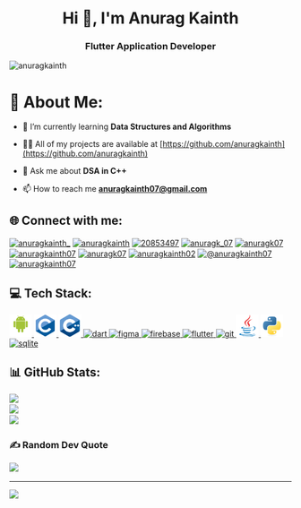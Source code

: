 <h1 align="center">Hi 👋, I'm Anurag Kainth</h1>
<h3 align="center">Flutter Application Developer</h3>

<p align="left"> <img src="https://komarev.com/ghpvc/?username=anuragkainth&label=Profile%20views&color=0e75b6&style=flat" alt="anuragkainth" /> </p>

# 💫 About Me:
- 🌱 I’m currently learning **Data Structures and Algorithms**

- 👨‍💻 All of my projects are available at [https://github.com/anuragkainth](https://github.com/anuragkainth)

- 💬 Ask me about **DSA in C++**

- 📫 How to reach me **anuragkainth07@gmail.com**

<!-- - 📄 Know about my experiences [shorturl.at/ivEHZ](shorturl.at/ivEHZ) -->

## 🌐 Connect with me:
<p align="left">
<a href="https://twitter.com/anuragkainth_" target="blank"><img align="center" src="https://raw.githubusercontent.com/rahuldkjain/github-profile-readme-generator/master/src/images/icons/Social/twitter.svg" alt="anuragkainth_" height="30" width="40" /></a>
<a href="https://linkedin.com/in/anuragkainth" target="blank"><img align="center" src="https://raw.githubusercontent.com/rahuldkjain/github-profile-readme-generator/master/src/images/icons/Social/linked-in-alt.svg" alt="anuragkainth" height="30" width="40" /></a>
<a href="https://stackoverflow.com/users/20853497" target="blank"><img align="center" src="https://raw.githubusercontent.com/rahuldkjain/github-profile-readme-generator/master/src/images/icons/Social/stack-overflow.svg" alt="20853497" height="30" width="40" /></a>
<a href="https://instagram.com/anuragk_07" target="blank"><img align="center" src="https://raw.githubusercontent.com/rahuldkjain/github-profile-readme-generator/master/src/images/icons/Social/instagram.svg" alt="anuragk_07" height="30" width="40" /></a>
<a href="https://www.codechef.com/users/anuragk07" target="blank"><img align="center" src="https://cdn.jsdelivr.net/npm/simple-icons@3.1.0/icons/codechef.svg" alt="anuragk07" height="30" width="40" /></a>
<a href="https://www.hackerrank.com/anuragkainth07" target="blank"><img align="center" src="https://raw.githubusercontent.com/rahuldkjain/github-profile-readme-generator/master/src/images/icons/Social/hackerrank.svg" alt="anuragkainth07" height="30" width="40" /></a>
<a href="https://codeforces.com/profile/anuragk07" target="blank"><img align="center" src="https://raw.githubusercontent.com/rahuldkjain/github-profile-readme-generator/master/src/images/icons/Social/codeforces.svg" alt="anuragk07" height="30" width="40" /></a>
<a href="https://www.leetcode.com/anuragkainth02" target="blank"><img align="center" src="https://raw.githubusercontent.com/rahuldkjain/github-profile-readme-generator/master/src/images/icons/Social/leet-code.svg" alt="anuragkainth02" height="30" width="40" /></a>
<a href="https://www.hackerearth.com/@anuragkainth07" target="blank"><img align="center" src="https://raw.githubusercontent.com/rahuldkjain/github-profile-readme-generator/master/src/images/icons/Social/hackerearth.svg" alt="@anuragkainth07" height="30" width="40" /></a>
<a href="https://auth.geeksforgeeks.org/user/anuragkainth07" target="blank"><img align="center" src="https://raw.githubusercontent.com/rahuldkjain/github-profile-readme-generator/master/src/images/icons/Social/geeks-for-geeks.svg" alt="anuragkainth07" height="30" width="40" /></a>
</p>

## 💻 Tech Stack:
<p align="left"> <a href="https://developer.android.com" target="_blank" rel="noreferrer"> <img src="https://raw.githubusercontent.com/devicons/devicon/master/icons/android/android-original-wordmark.svg" alt="android" width="40" height="40"/> </a> <a href="https://www.cprogramming.com/" target="_blank" rel="noreferrer"> <img src="https://raw.githubusercontent.com/devicons/devicon/master/icons/c/c-original.svg" alt="c" width="40" height="40"/> </a> <a href="https://www.w3schools.com/cpp/" target="_blank" rel="noreferrer"> <img src="https://raw.githubusercontent.com/devicons/devicon/master/icons/cplusplus/cplusplus-original.svg" alt="cplusplus" width="40" height="40"/> </a> <a href="https://dart.dev" target="_blank" rel="noreferrer"> <img src="https://www.vectorlogo.zone/logos/dartlang/dartlang-icon.svg" alt="dart" width="40" height="40"/> </a> <a href="https://www.figma.com/" target="_blank" rel="noreferrer"> <img src="https://www.vectorlogo.zone/logos/figma/figma-icon.svg" alt="figma" width="40" height="40"/> </a> <a href="https://firebase.google.com/" target="_blank" rel="noreferrer"> <img src="https://www.vectorlogo.zone/logos/firebase/firebase-icon.svg" alt="firebase" width="40" height="40"/> </a> <a href="https://flutter.dev" target="_blank" rel="noreferrer"> <img src="https://www.vectorlogo.zone/logos/flutterio/flutterio-icon.svg" alt="flutter" width="40" height="40"/> </a> <a href="https://git-scm.com/" target="_blank" rel="noreferrer"> <img src="https://www.vectorlogo.zone/logos/git-scm/git-scm-icon.svg" alt="git" width="40" height="40"/> </a> <a href="https://www.java.com" target="_blank" rel="noreferrer"> <img src="https://raw.githubusercontent.com/devicons/devicon/master/icons/java/java-original.svg" alt="java" width="40" height="40"/> </a> <a href="https://www.python.org" target="_blank" rel="noreferrer"> <img src="https://raw.githubusercontent.com/devicons/devicon/master/icons/python/python-original.svg" alt="python" width="40" height="40"/> </a> <a href="https://www.sqlite.org/" target="_blank" rel="noreferrer"> <img src="https://www.vectorlogo.zone/logos/sqlite/sqlite-icon.svg" alt="sqlite" width="40" height="40"/> </a> </p>

## 📊 GitHub Stats:
![](https://github-readme-stats.vercel.app/api?username=anuragkainth&theme=radical&hide_border=false&include_all_commits=true&count_private=true)<br/>
![](https://github-readme-streak-stats.herokuapp.com/?user=anuragkainth&theme=radical&hide_border=false)<br/>
![](https://github-readme-stats.vercel.app/api/top-langs/?username=anuragkainth&theme=radical&hide_border=false&include_all_commits=true&count_private=true&layout=compact)

### ✍️ Random Dev Quote
![](https://quotes-github-readme.vercel.app/api?type=vetical&theme=radical)

---
[![](https://visitcount.itsvg.in/api?id=anuragkainth&icon=6&color=4)](https://visitcount.itsvg.in)

<!-- Proudly created with GPRM ( https://gprm.itsvg.in ) -->
